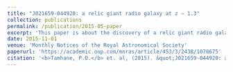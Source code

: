 ```yaml
---
title: "J021659-044920: a relic giant radio galaxy at z ∼ 1.3"
collection: publications
permalink: /publication/2015-05-paper
excerpt: 'This paper is about the discovery of a relic giant radio galaxy. We studies the radio lobe properties and estimated their age, magnetic field strength.'
date: 2015-11-01
venue: 'Monthly Notices of the Royal Astronomical Society'
paperurl: 'https://academic.oup.com/mnras/article/453/3/2438/1078675'
citation: '<b>Tamhane, P.D.</b> et. al, (2015). &quot;J021659-044920: a relic giant radio galaxy at z ∼ 1.3.&quot; <i>MNRAS</i>. 453.'
---
```

<!-- This paper is about the number 3. The number 4 is left for future work.

[Download paper here](http://academicpages.github.io/files/paper3.pdf)

Recommended citation: Your Name, You. (2015). "Paper Title Number 3." <i>Journal 1</i>. 1(3). -->
